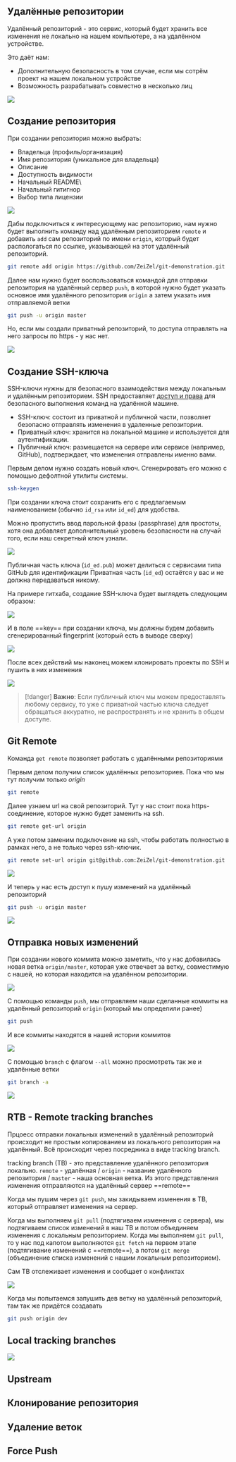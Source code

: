 
## Удалённые репозитории

Удалённый репозиторий - это сервис, который будет хранить все изменения не локально на нашем компьютере, а на удалённом устройстве.

Это даёт нам:
- Дополнительную безопасность в том случае, если мы сотрём проект на нашем локальном устройстве
- Возможность разрабатывать совместно в несколько лиц

![](_png/Pasted%20image%2020240903144943.png)

## Создание репозитория

При создании репозитория можно выбрать:
- Владельца (профиль/организация)
- Имя репозитория (уникальное для владельца)
- Описание
- Доступность видимости
- Начальный README\
- Начальный гитигнор
- Выбор типа лицензии

![](_png/Pasted%20image%2020240903155655.png)

Дабы подключиться к интересующему нас репозиторию, нам нужно будет выполнить команду над удалённым репозиторием `remote` и добавить `add` сам репозиторий по имени `origin`, который будет распологаться по ссылке, указывающей на этот удалённый репозиторий.

```bash
git remote add origin https://github.com/ZeiZel/git-demonstration.git
```

Далее нам нужно будет воспользоваться командой для отправки репозитория на удалённый сервер `push`, в которой нужно будет указать основное имя удалённого репозитория `origin` а затем указать имя отправляемой ветки

```bash
git push -u origin master
```

Но, если мы создали приватный репозиторий, то доступа отправлять на него запросы по https - у нас нет.

![](_png/Pasted%20image%2020240903160035.png)

## Создание SSH-ключа

SSH-ключи нужны для безопасного взаимодействия между локальным и удалённым репозиторием. SSH предоставляет [доступ и права](../../Linux/_lessons/Доступ%20и%20права.md) для безопасного выполнения команд на удалённой машине.

- SSH-ключ: состоит из приватной и публичной части, позволяет безопасно отправлять изменения в удаленные репозитории.
- Приватный ключ: хранится на локальной машине и используется для аутентификации.
- Публичный ключ: размещается на сервере или сервисе (например, GitHub), подтверждает, что изменения отправлены именно вами.

Первым делом нужно создать новый ключ. Сгенерировать его можно с помощью дефолтной утилиты системы.

```bash
ssh-keygen
```

При создании ключа стоит сохранить его с предлагаемым наименованием (обычно `id_rsa` или `id_ed`) для удобства.

Можно пропустить ввод парольной фразы (passphrase) для простоты, хотя она добавляет дополнительный уровень безопасности на случай того, если наш секретный ключ узнали.

![](_png/Pasted%20image%2020240830110942.png)

Публичная часть ключа (`id_ed.pub`) может делиться с сервисами типа GitHub для идентификации
Приватная часть (`id_ed`) остаётся у вас и не должна передаваться никому.

На примере гитхаба, создание SSH-ключа будет выглядеть следующим образом:

![](_png/Pasted%20image%2020240830111430.png)

И в поле ==key== при создании ключа, мы должны будем добавить сгенерированный fingerprint (который есть в выводе сверху)

![](_png/Pasted%20image%2020240830111354.png)

После всех действий мы наконец можем клонировать проекты по SSH и пушить в них изменения

![](_png/Pasted%20image%2020240830111547.png)

> [!danger] **Важно**: Если публичный ключ мы можем предоставлять любому сервису, то уже с приватной частью ключа следует обращаться аккуратно, не распространять и не хранить в общем доступе.

## Git Remote

Команда `get remote` позволяет работать с удалёнными репозиториями

Первым делом получим список удалённых репозиториев. Пока что мы тут получим только *origin*

```bash
git remote
```

Далее узнаем url на свой репозиторий. Тут у нас стоит пока https-соединение, которое нужно будет заменить на ssh.

```bash
git remote get-url origin
```

А уже потом заменим подключение на ssh, чтобы работать полностью в рамках него, а не только через ssh-ключик.

```bash
git remote set-url origin git@github.com:ZeiZel/git-demonstration.git
```

![](_png/Pasted%20image%2020240903161543.png)

И теперь у нас есть доступ к пушу изменений на удалённый репозиторий

```bash
git push -u origin master
```

![](_png/Pasted%20image%2020240903161107.png)

## Отправка новых изменений

При создании нового коммита можно заметить, что у нас добавилась новая ветка `origin/master`, которая уже отвечает за ветку, совместимую с нашей, но которая находится на удалённом репозитории.

![](_png/Pasted%20image%2020240903162629.png)

С помощью команды `push`, мы отправляем наши сделанные коммиты на удалённый репозиторий `origin` (который мы определили ранее) 

```bash
git push
```

И все коммиты находятся в нашей истории коммитов

![](_png/Pasted%20image%2020240903163131.png)

С помощью `branch` с флагом `--all` можно просмотреть так же и удалённые ветки

```bash
git branch -a
```

![](_png/Pasted%20image%2020240903163639.png)

## RTB - Remote tracking branches

Прцоесс отправки локальных изменений в удалённый репозиторий происходит не простым копированием из локального репозитория на удалённый. Всё происходит через посредника в виде tracking branch.

tracking branch (TB) - это представление удалённого репозитория локально.
`remote` - удалённая / `origin` - название удалённого репозитория / `master` - наша основная ветка. Из этого представления изменения отправляются на удалённый сервер ==remote== 

Когда мы пушим через `git push`, мы закидываем изменения в TB, который отправляет изменения на сервер.

Когда мы выполняем `git pull` (подтягиваем изменения с сервера), мы подтягиваем список изменений в наш TB и потом объединяем изменения с локальным репозиторием. 
Когда мы выполняем `git pull`, то у нас под капотом выполняются `git fetch` на первом этапе (подтягивание изменений с ==remote==), а потом `git merge` (объединение списка изменений с нашим локальным репозиторием).

Сам TB отслеживает изменения и сообщает о конфликтах

![](_png/Pasted%20image%2020240903145007.png)

Когда мы попытаемся запушить дев ветку на удалённый репозиторий, там так же придётся создавать  

```bash
git push origin dev
```






## Local tracking branches



![](_png/Pasted%20image%2020240903145027.png)










## Upstream













## Клонирование репозитория













## Удаление веток













## Force Push












